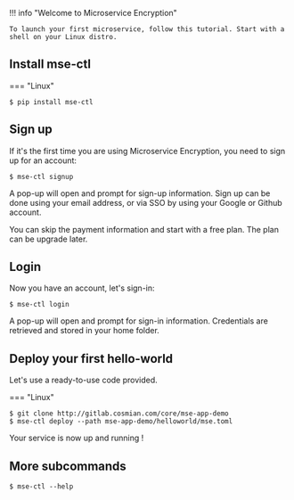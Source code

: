 
!!! info "Welcome to Microservice Encryption"

    To launch your first microservice, follow this tutorial. Start with a shell on your Linux distro.


## Install mse-ctl

=== "Linux"

```{.bash}
$ pip install mse-ctl
```

## Sign up

If it's the first time you are using Microservice Encryption, you need to sign up for an account:

```{.bash}
$ mse-ctl signup
```

A pop-up will open and prompt for sign-up information.
Sign up can be done using your email address, or via SSO by using your Google or Github account.

You can skip the payment information and start with a free plan. The plan can be upgrade later.

## Login

Now you have an account, let's sign-in:

```{.bash}
$ mse-ctl login
```

A pop-up will open and prompt for sign-in information.
Credentials are retrieved and stored in your home folder.

## Deploy your first hello-world

Let's use a ready-to-use code provided.

=== "Linux"

```{.bash}
$ git clone http://gitlab.cosmian.com/core/mse-app-demo
$ mse-ctl deploy --path mse-app-demo/helloworld/mse.toml
```

Your service is now up and running !

## More subcommands

```{.bash}
$ mse-ctl --help
```
